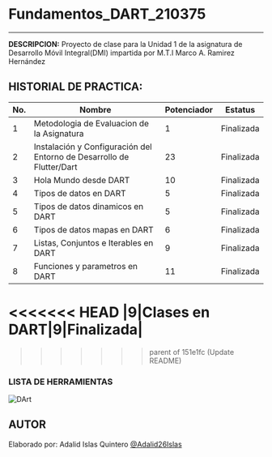# Fundamentos_DART_210375
------------
**DESCRIPCION:**
Proyecto de clase para la Unidad 1 de la asignatura de Desarrollo Móvil Integral(DMI) impartida por M.T.I Marco A. Ramirez Hernández

## HISTORIAL DE PRACTICA:

|No. |Nombre|Potenciador|Estatus|
|--|--|--|--|
|1|Metodologia de Evaluacion de la Asignatura|1|Finalizada|
|2|Instalación y Configuración del Entorno de Desarrollo de Flutter/Dart|23|Finalizada
|3|Hola Mundo desde DART|10|Finalizada|
|4|Tipos de datos en DART|5|Finalizada|
|5|Tipos de datos dinamicos en DART|5|Finalizada|
|6|Tipos de datos mapas en DART|6|Finalizada|
|7|Listas, Conjuntos e Iterables en DART|9|Finalizada|
|8|Funciones y parametros en DART|11|Finalizada|
<<<<<<< HEAD
|9|Clases en DART|9|Finalizada|
=======
>>>>>>> parent of 151e1fc (Update README)
### LISTA DE HERRAMIENTAS
![DArt](https://img.shields.io/badge/Dart-0175C2?style=for-the-badge&logo=dart&logoColor=white)


## AUTOR 
Elaborado por: Adalid Islas Quintero [@Adalid26Islas]()